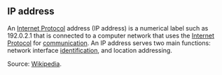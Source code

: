 ## IP address

<p class="c8"><span>An </span><span class="c2"><a class="c3" href="#h.jmao5ngtvqnm">Internet Protocol</a></span><span>&nbsp;address (IP address) is a numerical label such as 192.0.2.1 that is connected to a </span><span>computer network</span><span>&nbsp;that uses the </span><span class="c2"><a class="c3" href="#h.jmao5ngtvqnm">Internet Protocol</a></span><span>&nbsp;for </span><span class="c2"><a class="c3" href="#h.w02a6srdng3j">communication</a></span><span>.</span><span>&nbsp;An IP address serves two main functions: network interface </span><span class="c2"><a class="c3" href="#h.fslz9gxdlb84">identification</a></span><span>, and location </span><span class="c21">addressing</span><span class="c0">.</span></p><p class="c8"><span>Source: </span><span class="c2"><a class="c3" href="https://www.google.com/url?q=https://en.wikipedia.org/wiki/IP_address&amp;sa=D&amp;source=editors&amp;ust=1706779842719942&amp;usg=AOvVaw1Dnk0MjBSnm3f8j-t8VCHr">Wikipedia</a></span><span class="c0">.</span></p>

